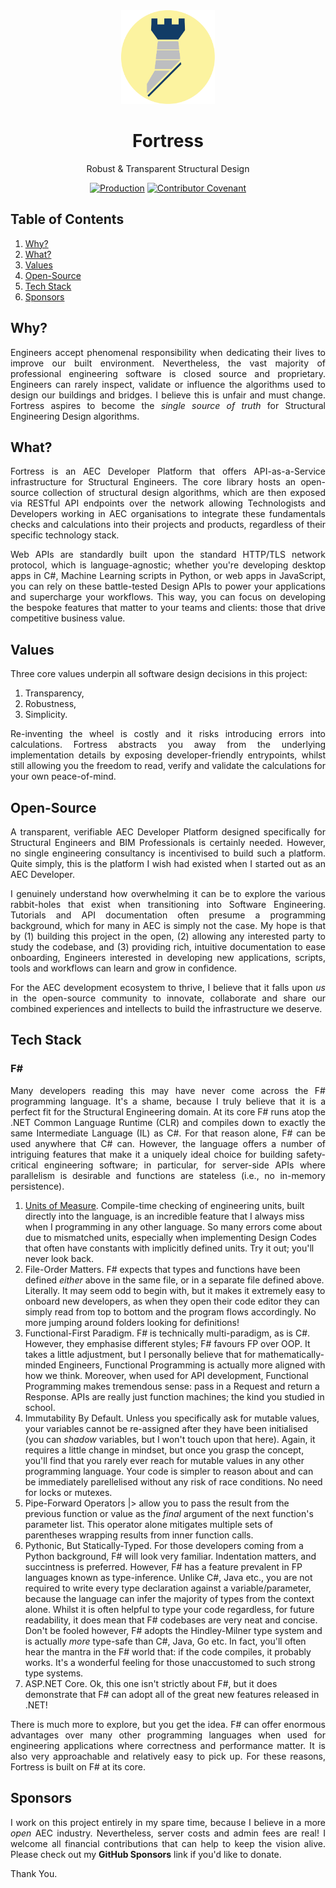 <div align="center">
  <img 
    height="150px" 
    src=".github/assets/images/fortress.png" 
    alt="Blue Fortress Logo. "
  />

  <h1>Fortress</h1>
  <p>Robust & Transparent Structural Design</p>

  [![Production](https://github.com/jamesbayley/Fortress/actions/workflows/publish.yml/badge.svg)](https://github.com/jamesbayley/Fortress/actions/workflows/publish.yml)
  [![Contributor Covenant](https://img.shields.io/badge/Contributor%20Covenant-2.0-4baaaa.svg)](code_of_conduct.md)
</div>

## Table of Contents

1. [Why?](#why)
2. [What?](#what)
3. [Values](#values)
4. [Open-Source](#open-source)
5. [Tech Stack](#tech-stack)
6. [Sponsors](#sponsors)

## Why?

<p align="justify"> 
Engineers accept phenomenal responsibility when dedicating their lives to improve our built environment. Nevertheless, the vast majority of professional engineering software is closed source and proprietary. Engineers can rarely inspect, validate or influence the algorithms used to design our buildings and bridges. I believe this is unfair and must change. Fortress aspires to become the <em>single source of truth</em> for Structural Engineering Design algorithms. 
</p>

## What?

<p align="justify"> 
Fortress is an AEC Developer Platform that offers API-as-a-Service infrastructure for Structural Engineers. The core library hosts an open-source collection of structural design algorithms, which are then exposed via RESTful API endpoints over the network allowing Technologists and Developers working in AEC organisations to integrate these fundamentals checks and calculations into their projects and products, regardless of their specific technology stack. 
</p>

<p align="justify"> 
Web APIs are standardly built upon the standard HTTP/TLS network protocol, which is language-agnostic; whether you're developing desktop apps in C#, Machine Learning scripts in Python, or web apps in JavaScript, you can rely on these battle-tested Design APIs to power your applications and supercharge your workflows. This way, you can focus on developing the bespoke features that matter to your teams and clients: those that drive competitive business value. 
</p>

## Values


Three core values underpin all software design decisions in this project:

1. Transparency, 
2. Robustness, 
3. Simplicity.

<p align="justify"> 
Re-inventing the wheel is costly and it risks introducing errors into calculations. Fortress abstracts you away from the underlying implementation details by exposing developer-friendly entrypoints, whilst still allowing you the freedom to read, verify and validate the calculations for your own peace-of-mind.
</p>

## Open-Source

<p align="justify"> 
A transparent, verifiable AEC Developer Platform designed specifically for Structural Engineers and BIM Professionals is certainly needed. However, no single engineering consultancy is incentivised to build such a platform. Quite simply, this is the platform I wish had existed when I started out as an AEC Developer. 
</p>

<p align="justify"> 
I genuinely understand how overwhelming it can be to explore the various rabbit-holes that exist when transitioning into Software Engineering. Tutorials and API documentation often presume a programming background, which for many in AEC is simply not the case. My hope is that by (1) building this project in the open, (2) allowing any interested party to study the codebase, and (3) providing rich, intuitive documentation to ease onboarding, Engineers interested in developing new applications, scripts, tools and workflows can learn and grow in confidence.
</p>

<p align="justify"> 
For the AEC development ecosystem to thrive, I believe that it falls upon <em>us</em> in the open-source community to innovate, collaborate and share our combined experiences and intellects to build the infrastructure we deserve.
</p>

## Tech Stack

### F#

<p align="justify">
Many developers reading this may have never come across the F# programming language. It's a shame, because I truly believe that it is a perfect fit for the Structural Engineering domain. At its core F# runs atop the .NET Common Language Runtime (CLR) and compiles down to exactly the same Intermediate Language (IL) as C#. For that reason alone, F# can be used anywhere that C# can. However, the language offers a number of intriguing features that make it a uniquely ideal choice for building safety-critical engineering software; in particular, for server-side APIs where parallelism is desirable and functions are stateless (i.e., no in-memory persistence).
</p>

1. [Units of Measure](https://learn.microsoft.com/en-us/dotnet/fsharp/language-reference/units-of-measure). Compile-time checking of engineering units, built directly into the language, is an incredible feature that I always miss when I programming in any other language. So many errors come about due to mismatched units, especially when implementing Design Codes that often have constants with implicitly defined units. Try it out; you'll never look back.
2. File-Order Matters. F# expects that types and functions have been defined <em>either</em> above in the same file, or in a separate file defined above. Literally. It may seem odd to begin with, but it makes it extremely easy to onboard new developers, as when they open their code editor they can simply read from top to bottom and the program flows accordingly. No more jumping around folders looking for definitions!
3. Functional-First Paradigm. F# is technically multi-paradigm, as is C#. However, they emphasise different styles; F# favours FP over OOP. It takes a little adjustment, but I personally believe that for mathematically-minded Engineers, Functional Programming is actually more aligned with how we think. Moreover, when used for API development, Functional Programming makes tremendous sense: pass in a Request and return a Response. APIs are really just function machines; the kind you studied in school.
4. Immutability By Default. Unless you specifically ask for mutable values, your variables cannot be re-assigned after they have been initialised (you can <em>shadow</em> variables, but I won't touch upon that here). Again, it requires a little change in mindset, but once you grasp the concept, you'll find that you rarely ever reach for mutable values in any other programming language. Your code is simpler to reason about and can be immediately parellelised without any risk of race conditions. No need for locks or mutexes.
5. Pipe-Forward Operators |> allow you to pass the result from the previous function or value as the <em>final</em> argument of the next function's parameter list. This operator alone mitigates multiple sets of parentheses wrapping results from inner function calls. 
6. Pythonic, But Statically-Typed. For those developers coming from a Python background, F# will look very familiar. Indentation matters, and succintness is preferred. However, F# has a feature prevalent in FP languages known as type-inference. Unlike C#, Java etc., you are not required to write every type declaration against a variable/parameter, because the language can infer the majority of types from the context alone. Whilst it is often helpful to type your code regardless, for future readability, it does mean that F# codebases are very neat and concise. Don't be fooled however, F# adopts the Hindley-Milner type system and is actually <em>more</em> type-safe than C#, Java, Go etc. In fact, you'll often hear the mantra in the F# world that: if the code compiles, it probably works. It's a wonderful feeling for those unaccustomed to such strong type systems.
7. ASP.NET Core. Ok, this one isn't strictly about F#, but it does demonstrate that F# can adopt all of the great new features released in .NET!

<p align="justify">
There is much more to explore, but you get the idea. F# can offer enormous advantages over many other programming languages when used for engineering applications where correctness and performance matter. It is also very approachable and relatively easy to pick up. For these reasons, Fortress is built on F# at its core.
</p>

## Sponsors

<p align="justify"> 
I work on this project entirely in my spare time, because I believe in a more <em>open</em> AEC industry. Nevertheless, server costs and admin fees are real! I welcome all financial contributions that can help to keep the vision alive. Please check out my <strong>GitHub Sponsors</strong> link if you'd like to donate.
</p>

Thank You.
